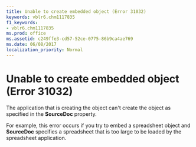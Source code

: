 ```yaml
---
title: Unable to create embedded object (Error 31032)
keywords: vblr6.chm1117835
f1_keywords:
- vblr6.chm1117835
ms.prod: office
ms.assetid: c249ffe3-cd57-52ce-0775-86b9ca4ae769
ms.date: 06/08/2017
localization_priority: Normal
---
```



# Unable to create embedded object (Error 31032)

The application that is creating the object can't create the object as specified in the  **SourceDoc** property.

For example, this error occurs if you try to embed a spreadsheet object and  **SourceDoc** specifies a spreadsheet that is too large to be loaded by the spreadsheet application.

